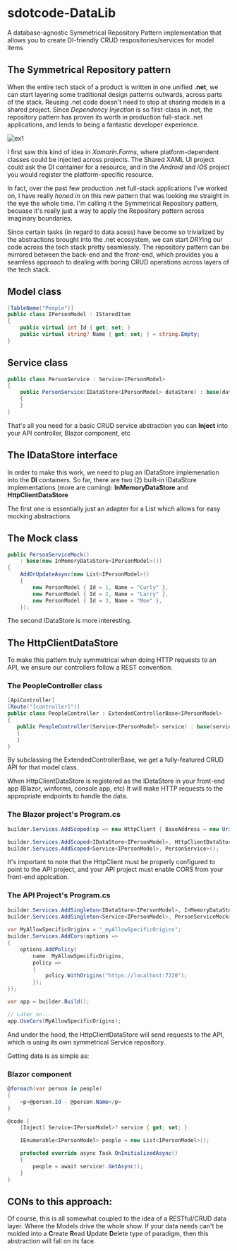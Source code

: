 # sdotcode-DataLib
A database-agnostic Symmetrical Repository Pattern implementation that allows you to create DI-friendly CRUD respositories/services for model items

## The Symmetrical Repository pattern

When the entire tech stack of a product is written in one unified **.net**, we can start layering some traditional design patterns outwards, across parts of the stack.
Reusing .net code doesn't need to stop at sharing models in a shared project. Since *Dependency Injection* is so first-class in .net, the repository pattern has
proven its worth in production full-stack .net applications, and lends to being a fantastic developer experience.

![ex1](https://user-images.githubusercontent.com/4634215/167278164-cf47c839-4cf8-44a2-be20-87fbea3cee7a.png)


I first saw this kind of idea in *Xamarin.Forms*, where platform-dependent classes could be injected across projects. The Shared XAML UI project could ask the DI container for a resource, and in the *Android* and *iOS* project you would register the platform-specific resource.

In fact, over the past few production .net full-stack applications I've worked on, I have really *honed in* on this new pattern that was looking me straight in the eye the whole time. I'm calling it the Symmetrical Repository pattern, becuase it's really just a way to apply the Repository pattern across imaginary boundaries. 
  
  Since certain tasks (in regard to data acess) have become so trivialized by the abstractions brought into the .net ecosystem, we can start *DRY*ing our code across the tech stack pretty seamlessly. The repository pattern can be mirrored between the back-end and the front-end, which provides you a seamless approach to dealing with boring CRUD operations across layers of the tech stack.

## Model class
```csharp
[TableName("People")]
public class IPersonModel : IStoredItem
{
    public virtual int Id { get; set; }
    public virtual string? Name { get; set; } = string.Empty;
}
```

## Service class
```csharp
public class PersonService : Service<IPersonModel>
{
    public PersonService(IDataStore<IPersonModel> dataStore) : base(dataStore)
    {
    }
}
```

That's all you need for a basic CRUD service abstraction you can **Inject** into your API controller, Blazor component, etc

## The IDataStore interface
In order to make this work, we need to plug an IDataStore implemenation into the **DI** containers. So far, there are two (2) built-in IDataStore implementations (more are coming):
**InMemoryDataStore** and **HttpClientDataStore**

The first one is essentially just an adapter for a List<T> which allows for easy mocking abstractions
   
## The Mock class
```csharp
public PersonServiceMock() 
    : base(new InMemoryDataStore<IPersonModel>())
{
    AddOrUpdateAsync(new List<IPersonModel>()
    {
        new PersonModel { Id = 1, Name = "Curly" },
        new PersonModel { Id = 2, Name = "Larry" },
        new PersonModel { Id = 3, Name = "Moe" },
    });
```

 The second IDataStore is more interesting. 
 ## The HttpClientDataStore
 
 To make this pattern truly symmetrical when doing HTTP requests to an API, we ensure our controllers follow a REST convention.
 
 ### The PeopleController class
 ```csharp
[ApiController]
[Route("[controller]")]
public class PeopleController : ExtendedControllerBase<IPersonModel>
{
    public PeopleController(Service<IPersonModel> service) : base(service)
    {
    }
}
```
    
By subclassing the ExtendedControllerBase, we get a fully-featured CRUD API for that model class.
    
When HttpClientDataStore is registered as the IDataStore in your front-end app (Blazor, winforms, console app, etc)
It will make HTTP requests to the appropriate endpoints to handle the data.
    
### The Blazor project's Program.cs
```csharp
builder.Services.AddScoped(sp => new HttpClient { BaseAddress = new Uri("https://localhost:7051/") });

builder.Services.AddScoped<IDataStore<IPersonModel>, HttpClientDataStore<IPersonModel>>();
builder.Services.AddScoped<Service<IPersonModel>, PersonService>();
```
    
 It's important to note that the HttpClient must be properly configured to point to the API project, and your API project must enable CORS from your front-end applcation.

### The API Project's Program.cs
```csharp
builder.Services.AddSingleton<IDataStore<IPersonModel>, InMemoryDataStore<IPersonModel>>();
builder.Services.AddSingleton<Service<IPersonModel>, PersonServiceMock>();
  
var MyAllowSpecificOrigins = "_myAllowSpecificOrigins";
builder.Services.AddCors(options =>
{
    options.AddPolicy(
        name: MyAllowSpecificOrigins,
        policy =>
        {
            policy.WithOrigins("https://localhost:7220");
        });
});

var app = builder.Build();

// Later on...
app.UseCors(MyAllowSpecificOrigins);
```
    
 And under the hood, the HttpClientDataStore will send requests to the API, which is using its own symmetrical Service repository.
    
 
Getting data is as simple as:
    
### Blazor component
```csharp
@foreach(var person in people)
{
    <p>@person.Id - @person.Name</p>
}

@code {
    [Inject] Service<IPersonModel>? service { get; set; }

    IEnumerable<IPersonModel> people = new List<IPersonModel>();

    protected override async Task OnInitializedAsync()
    {
        people = await service!.GetAsync();
    }
}
```
    
 ## CONs to this approach:
Of course, this is all somewhat coupled to the idea of a RESTful/CRUD data layer. Where the Models drive the whole show. If your data needs can't be molded into a **C**reate **R**ead **U**pdate **D**elete type of paradigm, then this abstraction will fall on its face.
